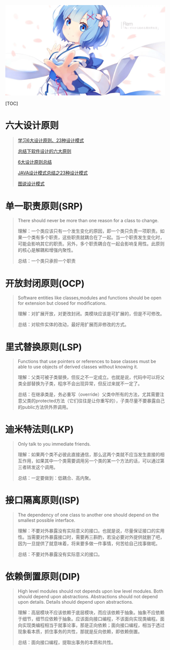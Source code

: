 ![异世界.png](res/Java%20And%20Spring%20Annotation/15675864-e39212ac990782cf.png)

[TOC]

# 六大设计原则

> [学习6大设计原则、23种设计模式](https://blog.csdn.net/eleanoryss/article/details/79555200)
>
> [总结下软件设计的六大原则](https://www.jianshu.com/p/e5cee091eab3)
>
> [6大设计原则总结](https://www.cnblogs.com/DI-DIAO/p/8613357.html)
>
> [JAVA设计模式总结之23种设计模式](https://www.cnblogs.com/pony1223/p/7608955.html)
>
> [图说设计模式](https://design-patterns.readthedocs.io/zh_CN/latest/index.html)

# 单一职责原则(SRP)

> There should never be more than one reason for a class to change.
>
> 理解：一个类应该只有一个发生变化的原因，即一个类只负责一项职责。如果一个类有多个职责，这些职责就耦合在了一起。当一个职责发生变化时，可能会影响其它的职责。另外，多个职责耦合在一起会影响复用性。此原则的核心是解耦和增强内聚性。
>
> 总结：一个类只承担一个职责



# 开放封闭原则(OCP)

> Software entities like classes,modules and functions should be open for extension but closed for modifications.
>
> 理解：对扩展开放，对更改封闭。类模块应该是可扩展的，但是不可修改。
>
> 总结：对软件实体的改动，最好用扩展而非修改的方式。



# 里式替换原则(LSP)

> Functions that use pointers or references to base classes must be able to use objects of derived classes without knowing it.
>
> 理解：父类可被子类替换，但反之不一定成立。也就是说，代码中可以将父类全部替换为子类，程序不会出现异常，但反过来就不一定了。
>
> 总结：在继承类是，务必重写（override）父类中所有的方法，尤其需要注意父类的protected方法（它们往往是让你重写的），子类尽量不要暴露自己的public方法供外界调用。



# 迪米特法则(LKP)

> Only talk to you immediate friends.
>
> 理解：如果两个类不必彼此直接通信，那么这两个类就不应当发生直接的相互作用，如果其中一个类需要调用另一个类的某一个方法的话，可以通过第三者转发这个调用。
>
> 总结：一定要做到：低耦合、高内聚。



# 接口隔离原则(ISP)

> The dependency of one class to another one should depend on the smallest possible interface.
>
> 理解：不要对外暴露没有实际意义的接口。也就是说，尽量保证接口的实用性。当需要对外暴露接口时，需要再三斟酌，若没必要对外提供就删了吧，因为一旦提供了就意味着，将来要多做一件事情，何苦给自己找事做呢。
>
> 总结：不要对外暴露没有实际意义的接口。



# 依赖倒置原则(DIP)

> High level modules should not depends upon low level modules. Both should depend upon abstractions. Abstractions should not depend upon details. Details should depend upon abstractions.
>
> 理解：高层模块不应该依赖于底层模块，而应该依赖于抽象。抽象不应依赖于细节，细节应依赖于抽象。应该面向接口编程，不该面向实现类编程。面向实现类编程相当于就事论事，那是正向依赖；面向接口编程，相当于透过现象看本质，抓住事务的共性，那就是反向依赖，即依赖倒置。
>
> 总结：面向接口编程，提取出事务的本质和共性。

